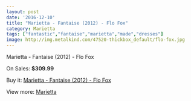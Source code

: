```yaml
---
layout: post
date: '2016-12-10'
title: "Marietta - Fantaise (2012) - Flo Fox"
category: Marietta
tags: ["fantastic","fantaise","marietta","made","dresses"]
image: http://img.metalkind.com/47520-thickbox_default/flo-fox.jpg
---
```

Marietta - Fantaise (2012) - Flo Fox

On Sales: **$309.99**
<a href="https://www.metalkind.com/en/marietta/5251-flo-fox.html"><amp-img layout="responsive" width="600" height="600" src="//img.metalkind.com/47520-thickbox_default/flo-fox.jpg" alt="Marietta - Fantaise (2012) - Flo Fox 0" /></a>

Buy it: [Marietta - Fantaise (2012) - Flo Fox](https://www.metalkind.com/en/marietta/5251-flo-fox.html "Marietta - Fantaise (2012) - Flo Fox")

View more: [Marietta](https://www.metalkind.com/en/83-marietta "Marietta")
